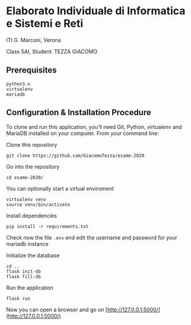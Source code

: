 # Elaborato Individuale di Informatica e Sistemi e Reti
ITI G. Marconi, Verona

Class 5AI, Student: TEZZA GIACOMO

## Prerequisites
```
python3.x
virtualenv
mariadb
```

## Configuration & Installation Procedure
To clone and run this application, you'll need Git, Python, virtualenv and MariaDB installed on your computer. From your command line:


Clone this repository
```
git clone https://github.com/GiacomoTezza/esame-2020
```

Go into the repository
```
cd esame-2020/
```

You can optionally start a virtual enviroment
```
virtualenv venv
source venv/bin/activate
```

Install dependencies
```
pip install -r requirements.txt
```

Check now the file `.env` end edit the username and password for your mariadb instance

Initialize the database
```
cd ..
flask init-db
flask fill-db
```

Run the application
```
flask run
```

Now you can open a browser and go on [http://127.0.0.1:5000/](http://127.0.0.1:5000/)